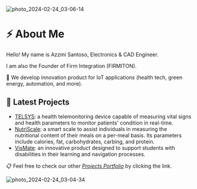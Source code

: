 ![photo_2024-02-24_03-06-14](https://github.com/ariefazzmi/ariefazzmi/assets/75991391/0c0aee2a-5ce3-4a56-ab45-c70a967b2527)

# ⚡ About Me
Hello! My name is Azzmi Santoso, Electronics & CAD Engineer.

I am also the Founder of Firm Integration (FIRMITON).

🔸 We develop innovation product for IoT applications (health tech, green energy, automation, and more).

## 🧪 Latest Projects 

- [TELSYS](https://github.com/firmiton-code/TELSYS): a health telemonitoring device capable of measuring vital signs and health parameters to monitor patients' condition in real-time. 
- [NutriScale](https://github.com/firmiton-code/smart-scaller): a smart scale to assist individuals in measuring the nutritional content of their meals on a per-meal basis. Its parameters include calories, fat, carbohydrates, carbing, and protein.
- [VisMate](https://github.com/firmiton-code/vismate):  an innovative product designed to support students with disabilities in their learning and navigation processes. 

📋 Feel free to check our other *[Projects Portfolio](https://github.com/firmiton-code)* by clicking the link.

![photo_2024-02-24_03-04-34](https://github.com/ariefazzmi/ariefazzmi/assets/75991391/24bc2f10-1941-4145-b61a-80613a091bbd)
